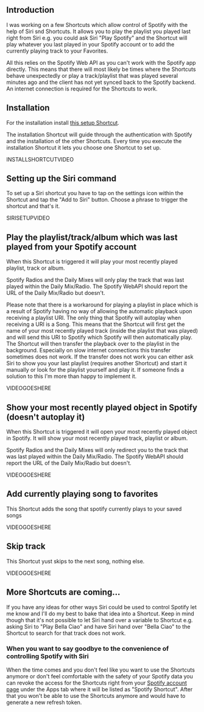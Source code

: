 ## Introduction
I was working on a few Shortcuts which allow control of Spotify with the help of Siri snd Shortcuts. It allows you to play the playlist you played last right from Siri e.g. you could ask Siri "Play Spotify" and the Shortcut will play whatever you last played in your Spotify account or to add the currently playing track to your Favorites. 

All this relies on the Spotify Web API as you can't work with the Spotify app directly. This means that there will most likely be times where the Shortcuts behave unexpectedly or play a track/playlist that was played several minutes ago and the client has not yet synced back to the Spotify backend.
An internet connection is required for the Shortcuts to work.


## Installation
For the installation install [this setup Shortcut](https://s.carl.al/2ODpzVK). 

The installation Shortcut will guide through the authentication with Spotify and the installation of the other Shortcuts.
Every time you execute the installation Shortcut it lets you choose one Shortcut to set up.

INSTALLSHORTCUTVIDEO


## Setting up the Siri command
To set up a Siri shortcut you have to tap on the settings icon within the Shortcut and tap the "Add to Siri" button. Choose a phrase to trigger the shortcut and that's it.

SIRISETUPVIDEO


## Play the playlist/track/album which was last played from your Spotify account
When this Shortcut is triggered it will play your most recently played playlist, track or album.

Spotify Radios and the Daily Mixes will only play the track that was last played within the Daily Mix/Radio. The Spotify WebAPI should report the URL of the Daily Mix/Radio but doesn't.

Please note that there is a workaround for playing a playlist in place which is a result of Spotify having no way of allowing the automatic playback upon receiving a playlist URI. The only thing that Spotify will autoplay when receiving a URI is a Song. This means that the Shortcut will first get the name of your most recently played track (inside the playlist that was played) and will send this URI to Spotify which Spotify will then automatically play. The Shortcut will then transfer the playback over to the playlist in the background. Especially on slow internet connections this transfer sometimes does not work. If the transfer does not work you can either ask Siri to show you your last playlist (requires another Shortcut) and start it manually or look for the playlist yourself and play it. If someone finds a solution to this I'm more than happy to implement it.

VIDEOGOESHERE


## Show your most recently played object in Spotify (doesn't autoplay it)
When this Shortcut is triggered it will open your most recently played object in Spotify. It will show your most recently played track, playlist or album.

Spotify Radios and the Daily Mixes will only redirect you to the track that was last played within the Daily Mix/Radio. The Spotify WebAPI should report the URL of the Daily Mix/Radio but doesn't. 

VIDEOGOESHERE


## Add currently playing song to favorites
This Shortcut adds the song that spotify currently plays to your saved songs

VIDEOGOESHERE

## Skip track
This Shortcut yust skips to the next song, nothing else.

VIDEOGOESHERE

## More Shortcuts are coming...
If you have any ideas for other ways Siri could be used to control Spotify let me know and I'll do my best to bake that idea into a Shortcut. Keep in mind though that it's not possible to let Siri hand over a variable to Shortcut e.g. asking Siri to "Play Bella Ciao" and have Siri hand over "Bella Ciao" to the Shortcut to search for that track does not work.


### When you want to say goodbye to the convenience of controlling Spotify with Siri
When the time comes and you don't feel like you want to use the Shortcuts anymore or don't feel comfortable with the safety of your Spotify data you can revoke the access for the Shortcuts right from your [Spotify account page](https://s.carl.al/2L4vXYj) under the Apps tab where it will be listed as "Spotify Shortcut". After that you won't be able to use the Shortcuts anymore and would have to generate a new refresh token.